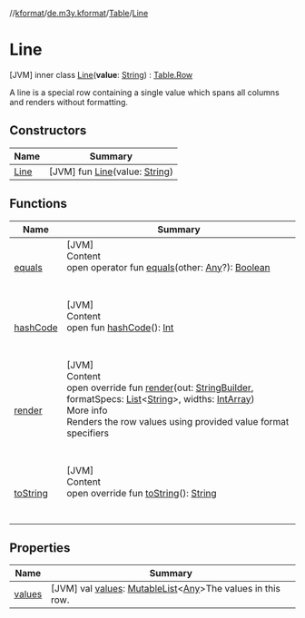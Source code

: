 //[kformat](../../../index.md)/[de.m3y.kformat](../../index.md)/[Table](../index.md)/[Line](index.md)



# Line  
 [JVM] inner class [Line](index.md)(**value**: [String](https://kotlinlang.org/api/latest/jvm/stdlib/kotlin/-string/index.html)) : [Table.Row](../-row/index.md)

A line is a special row containing a single value which spans all columns and renders without formatting.

   


## Constructors  
  
|  Name|  Summary| 
|---|---|
| <a name="de.m3y.kformat/Table.Line/Line/#kotlin.String/PointingToDeclaration/"></a>[Line](-line.md)| <a name="de.m3y.kformat/Table.Line/Line/#kotlin.String/PointingToDeclaration/"></a> [JVM] fun [Line](-line.md)(value: [String](https://kotlinlang.org/api/latest/jvm/stdlib/kotlin/-string/index.html))   <br>


## Functions  
  
|  Name|  Summary| 
|---|---|
| <a name="kotlin/Any/equals/#kotlin.Any?/PointingToDeclaration/"></a>[equals](../-hints/index.md#%5Bkotlin%2FAny%2Fequals%2F%23kotlin.Any%3F%2FPointingToDeclaration%2F%5D%2FFunctions%2F-1268829873)| <a name="kotlin/Any/equals/#kotlin.Any?/PointingToDeclaration/"></a>[JVM]  <br>Content  <br>open operator fun [equals](../-hints/index.md#%5Bkotlin%2FAny%2Fequals%2F%23kotlin.Any%3F%2FPointingToDeclaration%2F%5D%2FFunctions%2F-1268829873)(other: [Any](https://kotlinlang.org/api/latest/jvm/stdlib/kotlin/-any/index.html)?): [Boolean](https://kotlinlang.org/api/latest/jvm/stdlib/kotlin/-boolean/index.html)  <br><br><br>
| <a name="kotlin/Any/hashCode/#/PointingToDeclaration/"></a>[hashCode](../-hints/index.md#%5Bkotlin%2FAny%2FhashCode%2F%23%2FPointingToDeclaration%2F%5D%2FFunctions%2F-1268829873)| <a name="kotlin/Any/hashCode/#/PointingToDeclaration/"></a>[JVM]  <br>Content  <br>open fun [hashCode](../-hints/index.md#%5Bkotlin%2FAny%2FhashCode%2F%23%2FPointingToDeclaration%2F%5D%2FFunctions%2F-1268829873)(): [Int](https://kotlinlang.org/api/latest/jvm/stdlib/kotlin/-int/index.html)  <br><br><br>
| <a name="de.m3y.kformat/Table.Line/render/#java.lang.StringBuilder#kotlin.collections.List[kotlin.String]#kotlin.IntArray/PointingToDeclaration/"></a>[render](render.md)| <a name="de.m3y.kformat/Table.Line/render/#java.lang.StringBuilder#kotlin.collections.List[kotlin.String]#kotlin.IntArray/PointingToDeclaration/"></a>[JVM]  <br>Content  <br>open override fun [render](render.md)(out: [StringBuilder](https://kotlinlang.org/api/latest/jvm/stdlib/kotlin.text/-string-builder/index.html), formatSpecs: [List](https://kotlinlang.org/api/latest/jvm/stdlib/kotlin.collections/-list/index.html)<[String](https://kotlinlang.org/api/latest/jvm/stdlib/kotlin/-string/index.html)>, widths: [IntArray](https://kotlinlang.org/api/latest/jvm/stdlib/kotlin/-int-array/index.html))  <br>More info  <br>Renders the row values using provided value format specifiers  <br><br><br>
| <a name="de.m3y.kformat/Table.Row/toString/#/PointingToDeclaration/"></a>[toString](../-row/to-string.md)| <a name="de.m3y.kformat/Table.Row/toString/#/PointingToDeclaration/"></a>[JVM]  <br>Content  <br>open override fun [toString](../-row/to-string.md)(): [String](https://kotlinlang.org/api/latest/jvm/stdlib/kotlin/-string/index.html)  <br><br><br>


## Properties  
  
|  Name|  Summary| 
|---|---|
| <a name="de.m3y.kformat/Table.Line/values/#/PointingToDeclaration/"></a>[values](values.md)| <a name="de.m3y.kformat/Table.Line/values/#/PointingToDeclaration/"></a> [JVM] val [values](values.md): [MutableList](https://kotlinlang.org/api/latest/jvm/stdlib/kotlin.collections/-mutable-list/index.html)<[Any](https://kotlinlang.org/api/latest/jvm/stdlib/kotlin/-any/index.html)>The values in this row.   <br>

